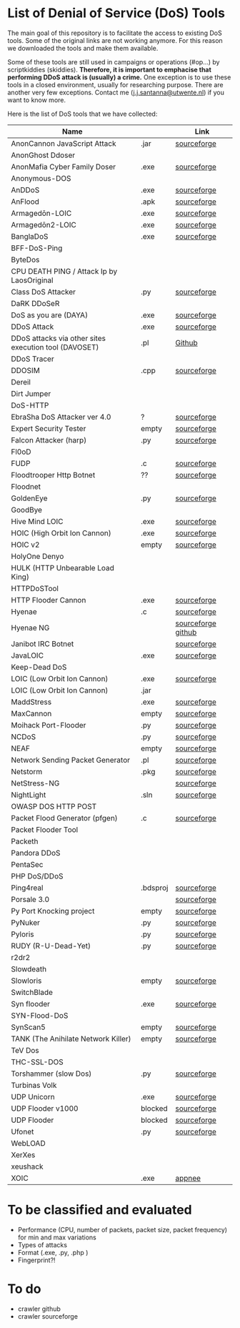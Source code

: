 # List of Denial of Service (DoS) Tools 
The main goal of this repository is to facilitate the access to existing DoS tools. Some of the original links are not working anymore. For this reason we downloaded the tools and make them available. 

Some of these tools are still used in campaigns or operations (#op...) by scriptkiddies (skiddies). **Therefore, it is important to emphacise that performing DDoS attack is (usually) a crime.** One exception is to use these tools in a closed environment, usually for researching purpose. There are another very few exceptions. Contact me (j.j.santanna@utwente.nl) if you want to know more.

Here is the list of DoS tools that we have collected:

| Name                                                  ||Link| 
|-------------------------------------------------------|-|---|
| AnonCannon JavaScript Attack                          |.jar|[sourceforge](https://sourceforge.net/projects/anonymoz/files/latest/download)|
| AnonGhost Ddoser                                      |||
| AnonMafia Cyber Family Doser                          |.exe|[sourceforge](https://sourceforge.net/projects/anonmafiacyberfamilydoser/files/AnonMafia%20Cyber%20Family%20DOSER.zip/download)| 
| Anonymous-DOS                                         |||
| AnDDoS                                                |.exe|[sourceforge](https://sourceforge.net/projects/anddos)|
| AnFlood                                               |.apk|[sourceforge](https://sourceforge.net/projects/anflood/)|
| Armagedōn-LOIC                                        |.exe|[sourceforge](https://sourceforge.net/projects/armagednddos/)|
| Armagedōn2-LOIC                                       |.exe|[sourceforge](https://sourceforge.net/projects/armagedon2loic/)
| BanglaDoS                                             |.exe|[sourceforge](https://sourceforge.net/projects/banglados/)|
| BFF-DoS-Ping                                          |||
| ByteDos                                               |||
| CPU DEATH PING / Attack Ip by LaosOriginal            |||
| Class DoS Attacker                                    |.py|[sourceforge](https://sourceforge.net/projects/class-dos-attacker/)|
| DaRK DDoSeR                                           |||
| DoS as you are (DAYA)                                 |.exe|[sourceforge](https://sourceforge.net/projects/dosasyouare/)|
| DDoS Attack                                           |.exe|[sourceforge](https://sourceforge.net/projects/ddosatack/)|
| DDoS attacks via other sites execution tool (DAVOSET) |.pl|[Github](https://github.com/MustLive/DAVOSET)|
| DDoS Tracer                                           |||
| DDOSIM                                                |.cpp|[sourceforge](https://sourceforge.net/projects/ddosim/)|
| Dereil                                                |||
| Dirt Jumper                                           |||
| DoS-HTTP                                              |||
| EbraSha DoS Attacker ver 4.0                          |?|[sourceforge](https://sourceforge.net/projects/ebrashadosattackerver40/)|
| Expert Security Tester                                |empty|[sourceforge](https://sourceforge.net/projects/securitytester/)|
| Falcon Attacker (harp)                                |.py|[sourceforge](https://sourceforge.net/projects/falcon-attacker/)|
| Fl0oD                                                 |||
| FUDP                                                  |.c|[sourceforge](https://sourceforge.net/projects/usoft/)|
| Floodtrooper Http Botnet                              |??|[sourceforge](https://sourceforge.net/projects/floodtrooperhtt/)|
| Floodnet                                              |||
| GoldenEye                                             |.py|[sourceforge](https://sourceforge.net/projects/goldeneye/)|
| GoodBye                                               |||
| Hive Mind LOIC                                        |.exe|[sourceforge](https://sourceforge.net/projects/hivemindloic/)|
| HOIC (High Orbit Ion Cannon)                          |.exe|[sourceforge](https://sourceforge.net/projects/highorbitioncannon/)|
| HOIC v2                                               |empty|[sourceforge](https://sourceforge.net/projects/hight-orbit-ion-cannon-v2/)|
| HolyOne Denyo                                         |||
| HULK (HTTP Unbearable Load King)                      |||
| HTTPDoSTool                                           |||
| HTTP Flooder Cannon                                   |.exe|[sourceforge](https://sourceforge.net/projects/httpcannon/)|
| Hyenae                                                |.c|[sourceforge](https://sourceforge.net/projects/hyenae/)|
| Hyenae NG                                             ||[sourceforge](https://sourceforge.net/projects/hyenae-ng/) [github](https://github.com/r-richter/hyenae-ng/)|
| Janibot IRC Botnet                                    ||[sourceforge](https://sourceforge.net/projects/janibot/)|
| JavaLOIC                                              |.exe|[sourceforge](https://sourceforge.net/projects/subsystemloic/)|
| Keep-Dead DoS                                         |||
| LOIC (Low Orbit Ion Cannon)                           |.exe|[sourceforge](https://sourceforge.net/projects/loic/)|
| LOIC (Low Orbit Ion Cannon)                           |.jar||
| MaddStress                                            |.exe|[sourceforge](https://sourceforge.net/projects/maddstress/)|
| MaxCannon                                             |empty|[sourceforge](https://sourceforge.net/projects/maxcannon/)|
| Moihack Port-Flooder                                  |.py|[sourceforge](https://sourceforge.net/projects/moidosflooder/)|
| NCDoS                                                 |.py|[sourceforge](https://sourceforge.net/projects/ncdos/)|
| NEAF                                                  |empty|[sourceforge](https://sourceforge.net/projects/neaf/)|
| Network Sending Packet Generator                      |.pl|[sourceforge](https://sourceforge.net/projects/nspg/)|
| Netstorm                                              |.pkg|[sourceforge](https://sourceforge.net/projects/netstorm/)|
| NetStress-NG                                          ||[sourceforge](https://sourceforge.net/projects/netstressng/)|
| NightLight                                            |.sln|[sourceforge](https://sourceforge.net/projects/nightlight/)|
| OWASP DOS HTTP POST                                   |||
| Packet Flood Generator (pfgen)                        |.c|[sourceforge](https://sourceforge.net/projects/pfgen/)|
| Packet Flooder Tool                                   |||
| Packeth                                               |||
| Pandora DDoS                                          |||
| PentaSec                                              |||
| PHP DoS/DDoS                                          |||
| Ping4real                                             |.bdsproj|[sourceforge](https://sourceforge.net/projects/ping4real/)|
| Porsale 3.0                                           ||[sourceforge](https://sourceforge.net/projects/porsale30/)|
| Py Port Knocking project                              |empty|[sourceforge](https://sourceforge.net/projects/pypk/)|
| PyNuker                                               |.py|[sourceforge](https://sourceforge.net/projects/pynuker/)|
| Pyloris                                               |.py|[sourceforge](https://sourceforge.net/projects/pyloris/)|
| RUDY (R-U-Dead-Yet)                                   |.py|[sourceforge](https://sourceforge.net/projects/r-u-dead-yet/)|
| r2dr2                                                 |||
| Slowdeath                                             |||
| Slowloris                                             |empty|[sourceforge](https://sourceforge.net/projects/slowloris/)|
| SwitchBlade                                           |||
| Syn flooder                                           |.exe|[sourceforge](https://sourceforge.net/projects/syn-flooder/)|
| SYN-Flood-DoS                                         |||
| SynScan5                                              |empty|[sourceforge](https://sourceforge.net/projects/synscan5/)|
| TANK (The Anihilate Network Killer)                   |empty|[sourceforge](https://sourceforge.net/projects/t-a-n-k/)|
| TeV Dos                                               |||
| THC-SSL-DOS                                           |||
| Torshammer (slow Dos)                                 |.py|[sourceforge](https://sourceforge.net/projects/torshammer/)|
| Turbinas Volk                                         |||
| UDP Unicorn                                           |.exe|[sourceforge](https://sourceforge.net/projects/udpunicorn/)|
| UDP Flooder v1000                                     |blocked|[sourceforge](https://sourceforge.net/projects/udpflooderv1000/)|
| UDP Flooder                                           |blocked|[sourceforge](https://sourceforge.net/projects/udpflooder/)|
| Ufonet                                                |.py|[sourceforge](https://sourceforge.net/projects/ufonet/)|
| WebLOAD                                               |||
| XerXes                                                |||
| xeushack                                              |||
| XOIC                                                  |.exe|[appnee](https://appnee.com/xoic/)|

# To be classified and evaluated
- Performance (CPU, number of packets, packet size, packet frequency) for min and max variations
- Types of attacks
- Format (.exe, .py, .php )
- Fingerprint?!

# To do
- crawler github
- crawler sourceforge
